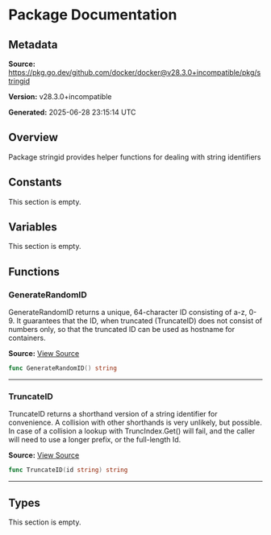 # Package Documentation

## Metadata

**Source:** https://pkg.go.dev/github.com/docker/docker@v28.3.0+incompatible/pkg/stringid

**Version:** v28.3.0+incompatible

**Generated:** 2025-06-28 23:15:14 UTC

## Overview

Package stringid provides helper functions for dealing with string identifiers


## Constants

This section is empty.

## Variables

This section is empty.

## Functions

### GenerateRandomID

GenerateRandomID returns a unique, 64-character ID consisting of a-z, 0-9.
It guarantees that the ID, when truncated (TruncateID) does not consist
of numbers only, so that the truncated ID can be used as hostname for
containers.

**Source:** [View Source](https://github.com/docker/docker/blob/v28.3.0/pkg/stringid/stringid.go#L33)  

```go
func GenerateRandomID() string
```

---

### TruncateID

TruncateID returns a shorthand version of a string identifier for convenience.
A collision with other shorthands is very unlikely, but possible.
In case of a collision a lookup with TruncIndex.Get() will fail, and the caller
will need to use a longer prefix, or the full-length Id.

**Source:** [View Source](https://github.com/docker/docker/blob/v28.3.0/pkg/stringid/stringid.go#L19)  

```go
func TruncateID(id string) string
```

---

## Types

This section is empty.

